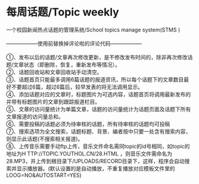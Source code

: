 每周话题/Topic weekly
=============

一个校园新闻热点话题的管理系统/School topics manage system(STMS )
<br/>
<br/>
——————使用前替换掉评论啦的评论代码——————<br/>
<br/>
①、发布以后的话题/文章再次修改更新，是不修改发布时间的，除非再次修改话题/文章状态（即删除，恢复，重新发布等情况）。<br/>
②、话题回收站和文章回收站手动清空。<br/>
③、话题首页只能最多调用6篇话题的报道资讯，所以每个话题下的文章数目最好不要超过6篇，超过6篇后，较早发表的将无法调用显示。<br/>
④、添加话题对应的文章时，标题图片为可选内容，话题首页将调用最新发布的并带有标题图片的文章到跟踪报道栏目。<br/>
⑤、文章的访问量统计为单篇文章，话题的访问量统计为话题页面及话题下所有文章报道的访问量总和。<br/>
⑥、需要投稿的话题必须为待审核的话题，所有待审核的话题均可投稿<br/>
⑦、搜索选项为全文搜索，话题标题、背景、编者按中只要一处含有搜索内容，则显示此话题(不搜索相关报道)。<br/>
⑧、上传音乐需要手动ftp上传，音乐文件命名需同topic的id号相同，如topic的地址为H TTP://TOPIC.YOUTHOL.CN/28.HTML ，则音乐文件需命名为28.MP3，并上传到根目录下/UPLOADS/RECORD目录下，这样，程序会自动搜索并显示播放器。(默认设置的是自动播放，不重复播放对应模板文件里的LOOG=NO&AMP;AUTOSTART=YES)